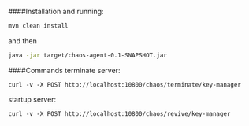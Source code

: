 ####Installation and running:
```bash
mvn clean install
```
and then
```bash
java -jar target/chaos-agent-0.1-SNAPSHOT.jar
```

####Commands
terminate server:
```
curl -v -X POST http://localhost:10800/chaos/terminate/key-manager
```

startup server:
```
curl -v -X POST http://localhost:10800/chaos/revive/key-manager
```